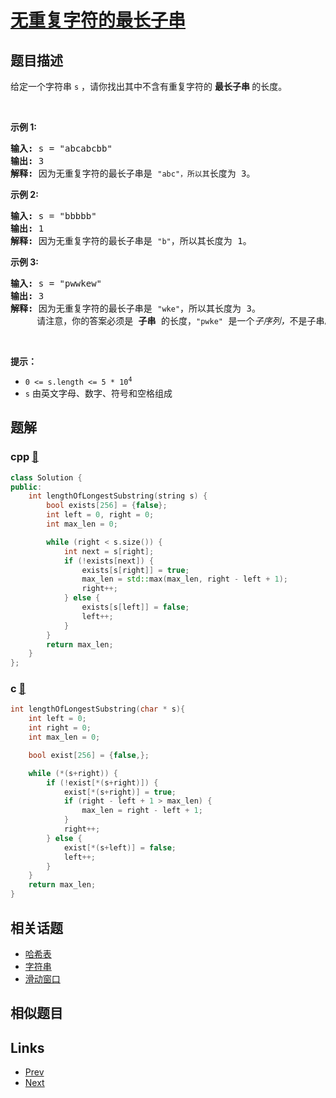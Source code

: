 
# [无重复字符的最长子串](https://leetcode-cn.com/problems/longest-substring-without-repeating-characters)

## 题目描述

<p>给定一个字符串 <code>s</code> ，请你找出其中不含有重复字符的&nbsp;<strong>最长子串&nbsp;</strong>的长度。</p>

<p>&nbsp;</p>

<p><strong>示例&nbsp;1:</strong></p>

<pre>
<strong>输入: </strong>s = "abcabcbb"
<strong>输出: </strong>3 
<strong>解释:</strong> 因为无重复字符的最长子串是 <code>"abc"，所以其</code>长度为 3。
</pre>

<p><strong>示例 2:</strong></p>

<pre>
<strong>输入: </strong>s = "bbbbb"
<strong>输出: </strong>1
<strong>解释: </strong>因为无重复字符的最长子串是 <code>"b"</code>，所以其长度为 1。
</pre>

<p><strong>示例 3:</strong></p>

<pre>
<strong>输入: </strong>s = "pwwkew"
<strong>输出: </strong>3
<strong>解释: </strong>因为无重复字符的最长子串是&nbsp;<code>"wke"</code>，所以其长度为 3。
&nbsp;    请注意，你的答案必须是 <strong>子串 </strong>的长度，<code>"pwke"</code>&nbsp;是一个<em>子序列，</em>不是子串。
</pre>

<p>&nbsp;</p>

<p><strong>提示：</strong></p>

<ul>
	<li><code>0 &lt;= s.length &lt;= 5 * 10<sup>4</sup></code></li>
	<li><code>s</code>&nbsp;由英文字母、数字、符号和空格组成</li>
</ul>


## 题解

### cpp [🔗](longest-substring-without-repeating-characters.cpp) 
```cpp
class Solution {
public:
    int lengthOfLongestSubstring(string s) {
        bool exists[256] = {false};
        int left = 0, right = 0;
        int max_len = 0;

        while (right < s.size()) {
            int next = s[right];
            if (!exists[next]) {
                exists[s[right]] = true;
                max_len = std::max(max_len, right - left + 1);
                right++;
            } else {
                exists[s[left]] = false;
                left++;
            }
        }
        return max_len;
    }
};
```
### c [🔗](longest-substring-without-repeating-characters.c) 
```c
int lengthOfLongestSubstring(char * s){
    int left = 0;
    int right = 0;
    int max_len = 0;

    bool exist[256] = {false,};

    while (*(s+right)) {
        if (!exist[*(s+right)]) {
            exist[*(s+right)] = true;
            if (right - left + 1 > max_len) {
                max_len = right - left + 1;
            }
            right++;
        } else {
            exist[*(s+left)] = false;
            left++;
        }
    }
    return max_len;
}
```


## 相关话题

- [哈希表](https://leetcode-cn.com/tag/hash-table) 
- [字符串](https://leetcode-cn.com/tag/string) 
- [滑动窗口](https://leetcode-cn.com/tag/sliding-window) 


## 相似题目



## Links

- [Prev](../add-two-numbers/README.md) 
- [Next](../median-of-two-sorted-arrays/README.md) 

